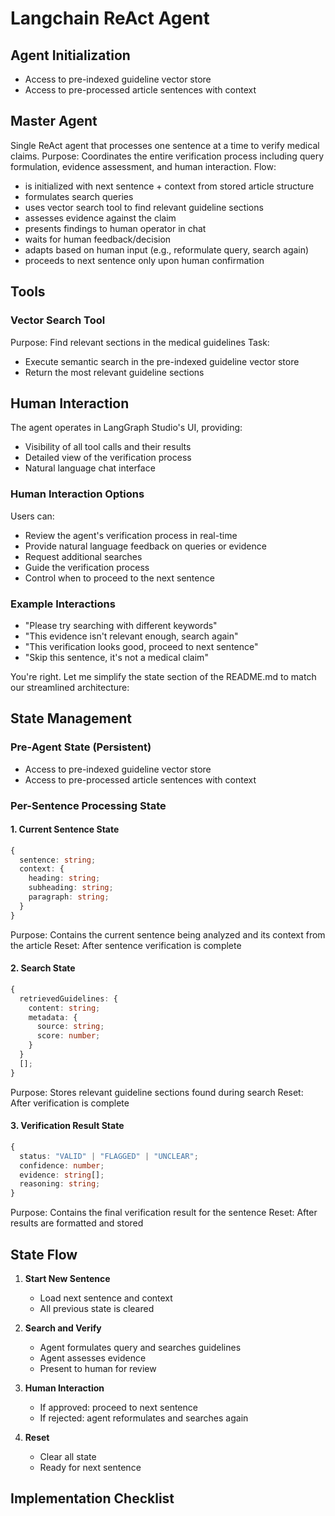 # Langchain ReAct Agent

## Agent Initialization

- Access to pre-indexed guideline vector store
- Access to pre-processed article sentences with context

## Master Agent

Single ReAct agent that processes one sentence at a time to verify medical claims.
Purpose: Coordinates the entire verification process including query formulation, evidence assessment, and human interaction.
Flow:

- is initialized with next sentence + context from stored article structure
- formulates search queries
- uses vector search tool to find relevant guideline sections
- assesses evidence against the claim
- presents findings to human operator in chat
- waits for human feedback/decision
- adapts based on human input (e.g., reformulate query, search again)
- proceeds to next sentence only upon human confirmation

## Tools

### Vector Search Tool

Purpose: Find relevant sections in the medical guidelines
Task:

- Execute semantic search in the pre-indexed guideline vector store
- Return the most relevant guideline sections

## Human Interaction

The agent operates in LangGraph Studio's UI, providing:

- Visibility of all tool calls and their results
- Detailed view of the verification process
- Natural language chat interface

### Human Interaction Options

Users can:

- Review the agent's verification process in real-time
- Provide natural language feedback on queries or evidence
- Request additional searches
- Guide the verification process
- Control when to proceed to the next sentence

### Example Interactions

- "Please try searching with different keywords"
- "This evidence isn't relevant enough, search again"
- "This verification looks good, proceed to next sentence"
- "Skip this sentence, it's not a medical claim"

You're right. Let me simplify the state section of the README.md to match our streamlined architecture:

## State Management

### Pre-Agent State (Persistent)

- Access to pre-indexed guideline vector store
- Access to pre-processed article sentences with context

### Per-Sentence Processing State

#### 1. Current Sentence State

```typescript
{
  sentence: string;
  context: {
    heading: string;
    subheading: string;
    paragraph: string;
  }
}
```

Purpose: Contains the current sentence being analyzed and its context from the article
Reset: After sentence verification is complete

#### 2. Search State

```typescript
{
  retrievedGuidelines: {
    content: string;
    metadata: {
      source: string;
      score: number;
    }
  }
  [];
}
```

Purpose: Stores relevant guideline sections found during search
Reset: After verification is complete

#### 3. Verification Result State

```typescript
{
  status: "VALID" | "FLAGGED" | "UNCLEAR";
  confidence: number;
  evidence: string[];
  reasoning: string;
}
```

Purpose: Contains the final verification result for the sentence
Reset: After results are formatted and stored

## State Flow

1. **Start New Sentence**

   - Load next sentence and context
   - All previous state is cleared

2. **Search and Verify**

   - Agent formulates query and searches guidelines
   - Agent assesses evidence
   - Present to human for review

3. **Human Interaction**

   - If approved: proceed to next sentence
   - If rejected: agent reformulates and searches again

4. **Reset**
   - Clear all state
   - Ready for next sentence

## Implementation Checklist
